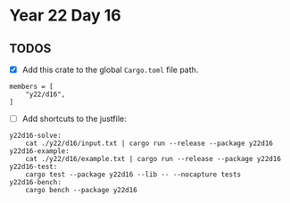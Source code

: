 # Year 22 Day 16

## TODOS

- [x] Add this crate to the global `Cargo.toml` file path.

```
members = [
    "y22/d16",
]
```

- [ ] Add shortcuts to the justfile:

```
y22d16-solve:
    cat ./y22/d16/input.txt | cargo run --release --package y22d16
y22d16-example:
    cat ./y22/d16/example.txt | cargo run --release --package y22d16
y22d16-test:
    cargo test --package y22d16 --lib -- --nocapture tests
y22d16-bench:
    cargo bench --package y22d16
```